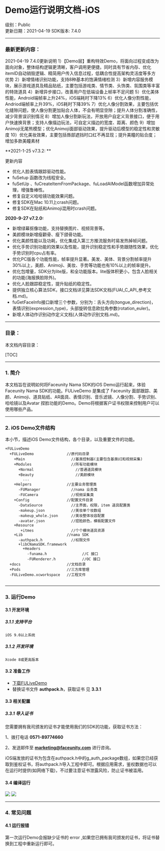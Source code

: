 # Demo运行说明文档-iOS  
级别：Public   
更新日期：2021-04-19 
SDK版本: 7.4.0  

------

### 最新更新内容：

2021-04-19  7.4.0更新说明
1）【Demo层】重构特效Demo，将面向过程变成改为面向对象，整体结构逻辑更清晰，客户调用更便捷。同时具有节省内存、优化itemID自动销毁逻辑、精简用户传入信息过程，低耦合性提高架构灵活度等多方优势
2）新增情绪识别功能，支持8种基本的饱满情绪检测
3）新增内容服务模块，展示游戏道具及精品贴纸，主要包括游戏类、情节类、头饰类、氛围类等丰富的特效道具
4）新增异步接口，改善用户在低端设备上帧率不足问题
5）优化美体性能，Android端帧率上升24%，iOS端耗时下降13%
6）优化人像分割性能，Andriod端帧率上升39%，iOS耗时下降39%
7）优化人像分割效果，主要包括优化缝隙问题，使人像分割更加贴合人体，不会有明显空隙；提升人体分割准确性，减少背景误识别情况
8）增加人像分割新玩法，开放用户自定义背景接口，便于用户快速换背景；支持人像描边玩法，可自定义描边的宽度、距离、颜色
9）增加Animoji无尾熊模型；优化Animoji面部驱动效果，提升驱动后模型的稳定性和灵敏度
10）优化美妆效果，主要包括唇部遮挡时口红不再显现；提升美瞳的贴合度；增加多款美瞳素材

**2021-1-25 v7.3.2:  **

更新内容  

- 优化人脸表情跟踪驱动性能。
- fuSetup 函数改为线程安全。
- fuSetUp 、fuCreateItemFromPackage、fuLoadAIModel函数增加异常处理，增强鲁棒性。
- 修复自定义哈哈镜功能效果问题。
- 修复SDK在Mac 10.11上crash问题。
- 修复SDK在贴纸和Animoji混用时crash问题。

**2020-9-27 v7.2.0:**

- 新增绿幕抠像功能，支持替换图片、视频背景等。
- 美颜模块新增瘦颧骨、瘦下颌骨功能。
- 优化美颜性能以及功耗，优化集成入第三方推流服务时易发热掉帧问题。
- 优化手势识别功能的效果以及性能，提升识别稳定性和手势跟随性效果，优化手势识别时cpu占有率。
- 优化PC版各个功能性能，帧率提升显著。美发、美体、背景分割帧率提升30%以上，美颜、Animoji、美妆、手势等功能也有10%以上的帧率提升。
- 优化包增量，SDK分为lite版，和全功能版本。lite版体积更小，包含人脸相关的功能(海报换脸除外)。
- 优化人脸跟踪稳定性，提升贴纸的稳定性。
- 提供独立核心算法SDK，接口文档详见算法SDK文档(FUAI_C_API_参考文档.md)。
- fuGetFaceInfo接口新增三个参数，分别为：舌头方向(tongue_direction)，表情识别(expression_type)，头部旋转信息欧拉角参数(rotation_euler)。
- 新增人体动作识别动作定义文档(人体动作识别文档.md)。

------
### 目录：
本文档内容目录：

[TOC]

------
### 1. 简介 
本文档旨在说明如何将Faceunity Nama SDK的iOS Demo运行起来，体验Faceunity Nama SDK的功能。FULiveDemo 是集成了 Faceunity 面部跟踪、美颜、Animoji、道具贴纸、AR面具、表情识别、音乐滤镜、人像分割、手势识别、哈哈镜以及Avatar 捏脸功能的Demo。Demo将根据客户证书权限来控制用户可以使用哪些产品。

------
### 2. iOS Demo文件结构
本小节，描述iOS Demo文件结构，各个目录，以及重要文件的功能。

```
+FULiveDemo
  +FULiveDemo 			  	//原代码目录
    +Main                     //基类控制器(主要包含基类UI和视频采集) 
    +Modules                  //所有功能模块
      +Normal                   //普通道具模块
      +Beauty                   //美颜模块
        ...
    +Helpers                //主要业务管理类  
      -FUManager              //nama 业务类
      -FUCamera               //视频采集类     
    +Config					//配置文件目录
      -DataSource             //主界面，权限，item 道具配置类 
      -makeup.json       	  //美妆单个妆数组
      -makeup_whole.json      //美妆整体妆容配置
      -avatar.json            //捏脸颜色，模板配置文件
    +Resource               
       +itmes                 //个个模块道具资源 
    +Lib                    //nama SDK  
      -authpack.h             //权限文件
      +libCNamaSDK.framework      
        +Headers
          -funama.h                //C 接口
          -FURenderer.h            //OC 接口
  +docs						//文档目录
  +Pods                     //三方库管理
  -FULiveDemo.xcworkspace   //工程文件
  
```

------
### 3. 运行Demo 

#### 3.1 开发环境
##### 3.1.1 支持平台
```
iOS 9.0以上系统
```
##### 3.1.2 开发环境
```
Xcode 8或更高版本
```

#### 3.2 准备工作 
- [下载FULiveDemo](https://github.com/Faceunity/FULiveDemo)
- 替换证书文件 **authpack.h**，获取证书 见 **3.3.1**

#### 3.3 相关配置
##### 3.3.1 导入证书
您需要拥有我司颁发的证书才能使用我们的SDK的功能，获取证书方法：

1、拨打电话 **0571-89774660** 

2、发送邮件至 **marketing@faceunity.com** 进行咨询。

iOS端发放的证书为包含在authpack.h中的g_auth_package数组，如果您已经获取到鉴权证书，将authpack.h导入工程中即可。根据应用需求，鉴权数据也可以在运行时提供(如网络下载)，不过要注意证书泄露风险，防止证书被滥用。

#### 3.4 编译运行
![](./imgs/runDemo.png)
![](./imgs/demoHome.png)

------
### 4. 常见问题 

#### 4.1 运行报错

第一次运行Demo会报缺少证书的 error ,如果您已拥有我司颁发的证书，将证书替换到工程中重新运行即可。
